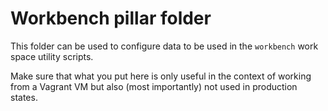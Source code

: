 # Workbench pillar folder

This folder can be used to configure data to be used in the `workbench` work space utility scripts.

Make sure that what you put here is only useful in the context of working from a Vagrant VM but also
(most importantly) not used in production states.


